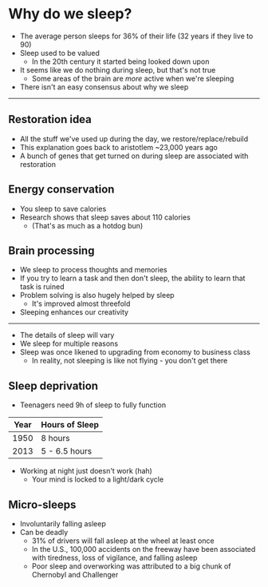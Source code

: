 # Why do we sleep?

- The average person sleeps for 36% of their life (32 years if they live to 90)
- Sleep used to be valued
    - In the 20th century it started being looked down upon
- It seems like we do nothing during sleep, but that's not true
    - Some areas of the brain are *more* active when we're sleeping
- There isn't an easy consensus about why we sleep

---

## Restoration idea

- All the stuff we've used up during the day, we restore/replace/rebuild
- This explanation goes back to aristotlem ~23,000 years ago
- A bunch of genes that get turned on during sleep are associated with restoration

## Energy conservation

- You sleep to save calories
- Research shows that sleep saves about 110 calories
    - (That's as much as a hotdog bun)

## Brain processing

- We sleep to process thoughts and memories
- If you try to learn a task and then don't sleep, the ability to learn that task is ruined
- Problem solving is also hugely helped by sleep
    - It's improved almost threefold
- Sleeping enhances our creativity

---

- The details of sleep will vary
- We sleep for multiple reasons
- Sleep was once likened to upgrading from economy to business class
    - In reality, not sleeping is like not flying - you don't get there

## Sleep deprivation

- Teenagers need 9h of sleep to fully function

| Year | Hours of Sleep |
| ---- | -------------- |
| 1950 | 8 hours        |
| 2013 | 5 - 6.5 hours  |

- Working at night just doesn't work (hah)
    - Your mind is locked to a light/dark cycle

## Micro-sleeps

- Involuntarily falling asleep
- Can be deadly
    - 31% of drivers will fall asleep at the wheel at least once
    - In the U.S., 100,000 accidents on the freeway have been associated with tiredness, loss of vigilance, and falling asleep
    - Poor sleep and overworking was attributed to a big chunk of Chernobyl and Challenger
